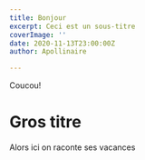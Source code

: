 ```yaml
---
title: Bonjour
excerpt: Ceci est un sous-titre
coverImage: ''
date: 2020-11-13T23:00:00Z
author: Apollinaire

---
```

Coucou!

# Gros titre

Alors ici on raconte ses vacances